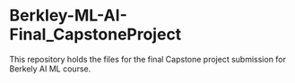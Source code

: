 # Berkley-ML-AI-Final_CapstoneProject
This repository holds the files for the final Capstone project submission for Berkely AI ML course.
